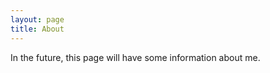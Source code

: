 ```yaml
---
layout: page
title: About
---
```


<p class="message">
  In the future, this page will have some information about me.
</p>

